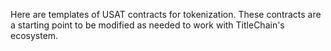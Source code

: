 Here are templates of USAT contracts for tokenization.
These contracts are a starting point to be modified as needed to work with TitleChain's ecosystem.
